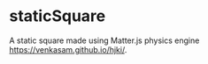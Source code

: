 # staticSquare
A static square made using Matter.js physics engine
https://venkasam.github.io/hjki/.
